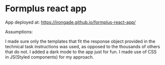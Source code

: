 # Formplus react app

App deployed at: https://irongade.github.io/formplus-react-app/

Assumptions: 

I made sure only the templates that fit the response object provided in the technical task instructions was used, as opposed to the thousands of others that do not.
I added a dark mode to the app just for fun.
I made use of CSS in JS(Styled components) for my approach.


